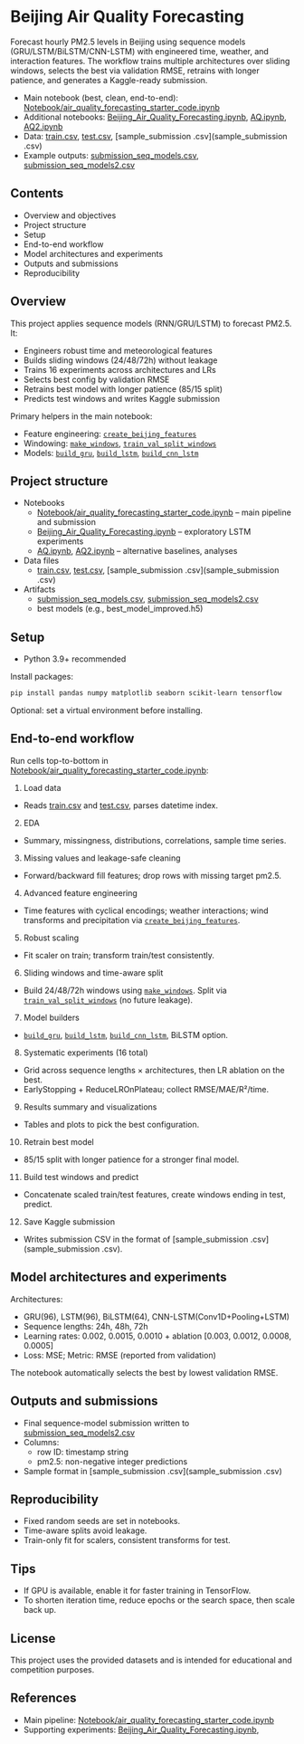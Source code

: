 # Beijing Air Quality Forecasting

Forecast hourly PM2.5 levels in Beijing using sequence models (GRU/LSTM/BiLSTM/CNN-LSTM) with engineered time, weather, and interaction features. The workflow trains multiple architectures over sliding windows, selects the best via validation RMSE, retrains with longer patience, and generates a Kaggle-ready submission.

- Main notebook (best, clean, end-to-end): [Notebook/air_quality_forecasting_starter_code.ipynb](Notebook/air_quality_forecasting_starter_code.ipynb)
- Additional notebooks: [Beijing_Air_Quality_Forecasting.ipynb](Beijing_Air_Quality_Forecasting.ipynb), [AQ.ipynb](AQ.ipynb), [AQ2.ipynb](AQ2.ipynb)
- Data: [train.csv](train.csv), [test.csv](test.csv), [sample_submission .csv](sample_submission .csv)
- Example outputs: [submission_seq_models.csv](submission_seq_models.csv), [submission_seq_models2.csv](submission_seq_models2.csv)

## Contents
- Overview and objectives
- Project structure
- Setup
- End-to-end workflow
- Model architectures and experiments
- Outputs and submissions
- Reproducibility

## Overview
This project applies sequence models (RNN/GRU/LSTM) to forecast PM2.5. It:
- Engineers robust time and meteorological features
- Builds sliding windows (24/48/72h) without leakage
- Trains 16 experiments across architectures and LRs
- Selects best config by validation RMSE
- Retrains best model with longer patience (85/15 split)
- Predicts test windows and writes Kaggle submission

Primary helpers in the main notebook:
- Feature engineering: [`create_beijing_features`](Notebook/air_quality_forecasting_starter_code.ipynb)
- Windowing: [`make_windows`](Notebook/air_quality_forecasting_starter_code.ipynb), [`train_val_split_windows`](Notebook/air_quality_forecasting_starter_code.ipynb)
- Models: [`build_gru`](Notebook/air_quality_forecasting_starter_code.ipynb), [`build_lstm`](Notebook/air_quality_forecasting_starter_code.ipynb), [`build_cnn_lstm`](Notebook/air_quality_forecasting_starter_code.ipynb)

## Project structure
- Notebooks
  - [Notebook/air_quality_forecasting_starter_code.ipynb](Notebook/air_quality_forecasting_starter_code.ipynb) – main pipeline and submission
  - [Beijing_Air_Quality_Forecasting.ipynb](Beijing_Air_Quality_Forecasting.ipynb) – exploratory LSTM experiments
  - [AQ.ipynb](AQ.ipynb), [AQ2.ipynb](AQ2.ipynb) – alternative baselines, analyses
- Data files
  - [train.csv](train.csv), [test.csv](test.csv), [sample_submission .csv](sample_submission .csv)
- Artifacts
  - [submission_seq_models.csv](submission_seq_models.csv), [submission_seq_models2.csv](submission_seq_models2.csv)
  - best models (e.g., best_model_improved.h5)

## Setup
- Python 3.9+ recommended

Install packages:
```bash
pip install pandas numpy matplotlib seaborn scikit-learn tensorflow
```

Optional: set a virtual environment before installing.

## End-to-end workflow
Run cells top-to-bottom in [Notebook/air_quality_forecasting_starter_code.ipynb](Notebook/air_quality_forecasting_starter_code.ipynb):

1) Load data
- Reads [train.csv](train.csv) and [test.csv](test.csv), parses datetime index.

2) EDA
- Summary, missingness, distributions, correlations, sample time series.

3) Missing values and leakage-safe cleaning
- Forward/backward fill features; drop rows with missing target pm2.5.

4) Advanced feature engineering
- Time features with cyclical encodings; weather interactions; wind transforms and precipitation via [`create_beijing_features`](Notebook/air_quality_forecasting_starter_code.ipynb).

5) Robust scaling
- Fit scaler on train; transform train/test consistently.

6) Sliding windows and time-aware split
- Build 24/48/72h windows using [`make_windows`](Notebook/air_quality_forecasting_starter_code.ipynb). Split via [`train_val_split_windows`](Notebook/air_quality_forecasting_starter_code.ipynb) (no future leakage).

7) Model builders
- [`build_gru`](Notebook/air_quality_forecasting_starter_code.ipynb), [`build_lstm`](Notebook/air_quality_forecasting_starter_code.ipynb), [`build_cnn_lstm`](Notebook/air_quality_forecasting_starter_code.ipynb), BiLSTM option.

8) Systematic experiments (16 total)
- Grid across sequence lengths × architectures, then LR ablation on the best.
- EarlyStopping + ReduceLROnPlateau; collect RMSE/MAE/R²/time.

9) Results summary and visualizations
- Tables and plots to pick the best configuration.

10) Retrain best model
- 85/15 split with longer patience for a stronger final model.

11) Build test windows and predict
- Concatenate scaled train/test features, create windows ending in test, predict.

12) Save Kaggle submission
- Writes submission CSV in the format of [sample_submission .csv](sample_submission .csv).

## Model architectures and experiments
Architectures:
- GRU(96), LSTM(96), BiLSTM(64), CNN-LSTM(Conv1D+Pooling+LSTM)
- Sequence lengths: 24h, 48h, 72h
- Learning rates: 0.002, 0.0015, 0.0010 + ablation [0.003, 0.0012, 0.0008, 0.0005]
- Loss: MSE; Metric: RMSE (reported from validation)

The notebook automatically selects the best by lowest validation RMSE.

## Outputs and submissions
- Final sequence-model submission written to [submission_seq_models2.csv](submission_seq_models2.csv)
- Columns:
  - row ID: timestamp string
  - pm2.5: non-negative integer predictions
- Sample format in [sample_submission .csv](sample_submission .csv)

## Reproducibility
- Fixed random seeds are set in notebooks.
- Time-aware splits avoid leakage.
- Train-only fit for scalers, consistent transforms for test.

## Tips
- If GPU is available, enable it for faster training in TensorFlow.
- To shorten iteration time, reduce epochs or the search space, then scale back up.

## License
This project uses the provided datasets and is intended for educational and competition purposes.

## References
- Main pipeline: [Notebook/air_quality_forecasting_starter_code.ipynb](Notebook/air_quality_forecasting_starter_code.ipynb)
- Supporting experiments: [Beijing_Air_Quality_Forecasting.ipynb](Beijing_Air_Quality_Forecasting.ipynb),